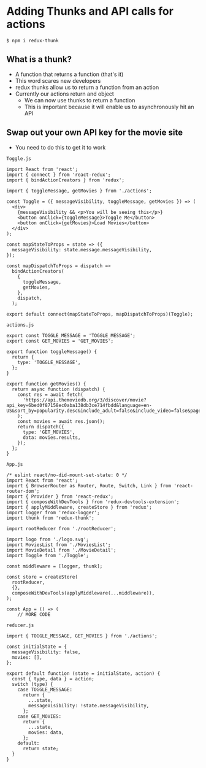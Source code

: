# Adding Thunks and API calls for actions
`$ npm i redux-thunk`

## What is a thunk?
* A function that returns a function (that's it)
* This word scares new developers
* redux thunks allow us to return a function from an action
* Currently our actions return and object
    - We can now use thunks to return a function
    - This is important because it will enable us to asynchronously hit an API

## Swap out your own API key for the movie site
* You need to do this to get it to work

`Toggle.js`

```
import React from 'react';
import { connect } from 'react-redux';
import { bindActionCreators } from 'redux';

import { toggleMessage, getMovies } from './actions';

const Toggle = ({ messageVisibility, toggleMessage, getMovies }) => (
  <div>
    {messageVisibility && <p>You will be seeing this</p>}
    <button onClick={toggleMessage}>Toggle Me</button>
    <button onClick={getMovies}>Load Movies</button>
  </div>
);

const mapStateToProps = state => ({
  messageVisibility: state.message.messageVisibility,
});

const mapDispatchToProps = dispatch =>
  bindActionCreators(
    {
      toggleMessage,
      getMovies,
    },
    dispatch,
  );

export default connect(mapStateToProps, mapDispatchToProps)(Toggle);
```

`actions.js`

```
export const TOGGLE_MESSAGE = 'TOGGLE_MESSAGE';
export const GET_MOVIES = 'GET_MOVIES';

export function toggleMessage() {
  return {
    type: 'TOGGLE_MESSAGE',
  };
}

export function getMovies() {
  return async function (dispatch) {
    const res = await fetch(
      'https://api.themoviedb.org/3/discover/movie?api_key=6bed0f87158ec0aba138db3ce714fbdd&language=en-US&sort_by=popularity.desc&include_adult=false&include_video=false&page=1',
    );
    const movies = await res.json();
    return dispatch({
      type: 'GET_MOVIES',
      data: movies.results,
    });
  };
}
```

`App.js`

```
/* eslint react/no-did-mount-set-state: 0 */
import React from 'react';
import { BrowserRouter as Router, Route, Switch, Link } from 'react-router-dom';
import { Provider } from 'react-redux';
import { composeWithDevTools } from 'redux-devtools-extension';
import { applyMiddleware, createStore } from 'redux';
import logger from 'redux-logger';
import thunk from 'redux-thunk';

import rootReducer from './rootReducer';

import logo from './logo.svg';
import MoviesList from './MoviesList';
import MovieDetail from './MovieDetail';
import Toggle from './Toggle';

const middleware = [logger, thunk];

const store = createStore(
  rootReducer,
  {},
  composeWithDevTools(applyMiddleware(...middleware)),
);

const App = () => (
    // MORE CODE
```

`reducer.js`

```
import { TOGGLE_MESSAGE, GET_MOVIES } from './actions';

const initialState = {
  messageVisibility: false,
  movies: [],
};

export default function (state = initialState, action) {
  const { type, data } = action;
  switch (type) {
    case TOGGLE_MESSAGE:
      return {
        ...state,
        messageVisibility: !state.messageVisibility,
      };
    case GET_MOVIES:
      return {
        ...state,
        movies: data,
      };
    default:
      return state;
  }
}
```


